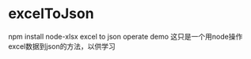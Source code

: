 excelToJson
===========

npm install node-xlsx
excel to json operate demo
这只是一个用node操作excel数据到json的方法，以供学习

